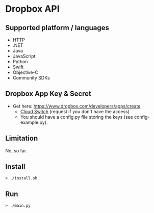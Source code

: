 # Dropbox API

## Supported platform / languages

- HTTP
- .NET
- Java
- JavaScript
- Python
- Swift
- Objective-C
- Community SDKs

## Dropbox App Key & Secret

- Get here: https://www.dropbox.com/developers/apps/create
    - [Cloud Switch](https://www.dropbox.com/developers/apps/info/9pspc1npg8fzdun) (request if you don't have the access)
    - You should have a config.py file storing the keys (see config-example.py).

## Limitation

No, so far.

## Install

```
> ./install.sh
```

## Run

```
> ./main.py
```
